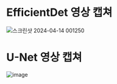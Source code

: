 # EfficientDet 영상 캡쳐

![스크린샷 2024-04-14 001250](https://github.com/KKH028/EfficientDet_And_U-Net_Project/assets/166976971/fe709bde-a4c6-4dc4-b9c1-a3ad038012c1)

# U-Net 영상 캡쳐

![image](https://github.com/KKH028/EfficientDet_And_U-Net_Project/assets/166976971/3a55e753-00c1-4f7c-b57e-b40453a6f0c2)
